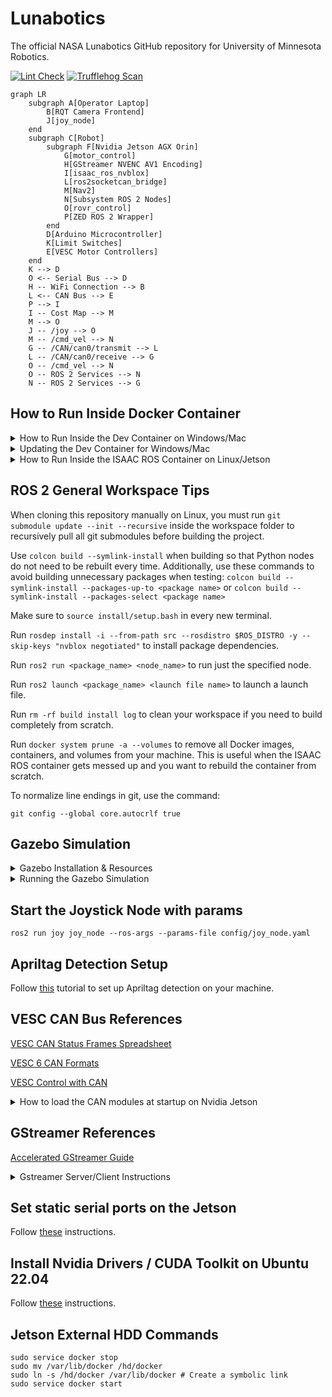 # Lunabotics

The official NASA Lunabotics GitHub repository for University of Minnesota Robotics.

[![Lint Check](https://github.com/GOFIRST-Robotics/Lunabotics/actions/workflows/linter_check.yml/badge.svg)](https://github.com/GOFIRST-Robotics/Lunabotics/actions/workflows/linter_check.yml) [![Trufflehog Scan](https://github.com/GOFIRST-Robotics/Lunabotics/actions/workflows/trufflehog_scan.yml/badge.svg)](https://github.com/GOFIRST-Robotics/Lunabotics/actions/workflows/trufflehog_scan.yml)

```mermaid
graph LR
    subgraph A[Operator Laptop]
        B[RQT Camera Frontend]
        J[joy_node]
    end
    subgraph C[Robot]
        subgraph F[Nvidia Jetson AGX Orin]
            G[motor_control]
            H[GStreamer NVENC AV1 Encoding]
            I[isaac_ros_nvblox]
            L[ros2socketcan_bridge]
            M[Nav2]
            N[Subsystem ROS 2 Nodes]
            O[rovr_control]
            P[ZED ROS 2 Wrapper]
        end
        D[Arduino Microcontroller]
        K[Limit Switches]
        E[VESC Motor Controllers]
    end
    K --> D
    O <-- Serial Bus --> D
    H -- WiFi Connection --> B
    L <-- CAN Bus --> E
    P --> I
    I -- Cost Map --> M
    M --> O
    J -- /joy --> O
    M -- /cmd_vel --> N
    G -- /CAN/can0/transmit --> L
    L -- /CAN/can0/receive --> G
    O -- /cmd_vel --> N
    O -- ROS 2 Services --> N
    N -- ROS 2 Services --> G
```

## How to Run Inside Docker Container

<details>
<summary>How to Run Inside the Dev Container on Windows/Mac</summary>
<br>
Open vscode and install the "Dev Containers" extension. Then, with vscode open, press ctrl+shift+p to open the vscode command palette and type "Clone Repository in Container Volume". Select the "Dev Containers: Clone Repository in Container Volume" option, then select "Clone a repository from GitHub in a Container Volume". Search for and select our Lunabotics repository (the repository named "Lunabotics"). If you are cloning the repository directly into the container volume, you do NOT need to clone the repo locally, it will be automatically cloned into the repo.
<br><br>

After opening the container, you can run the following command in the Command Palette (Ctrl + Shift + P) to build the project:
```
Tasks: Run Build Task
```

Or, if your machine does not have an Nvidia GPU or you haven't set it up with [container-toolkit](https://docs.nvidia.com/datacenter/cloud-native/container-toolkit/latest/install-guide.html), run the following commands instead in the Command Palette (Ctrl + Shift + P):
```
Tasks: Configure Default Build Task
Build No GPU Tasks
```

Optionally, traditional "colcon build" commands can be run in the vscode terminal instead of using the Command Palette commands above.
</details>
<details>
<summary>Updating the Dev Container for Windows/Mac</summary>
<br>
If you ever need to rebuild the remote container image, first update the x86_64 and aarch64 images:

```
cd ~/Lunabotics/src/isaac_ros/isaac_ros_common/docker
docker build --build-arg="BASE_IMAGE=osrf/ros:humble-desktop" -f Dockerfile.user -t umnrobotics/devcontainer:x86_64.user .
cd ~/Lunabotics/docker
docker build --build-arg="BASE_IMAGE=umnrobotics/devcontainer:x86_64.user" -f Dockerfile.umn -t umnrobotics/devcontainer:x86_64.user.umn .
docker push umnrobotics/devcontainer:x86_64.user.umn

cd ~/Lunabotics/src/isaac_ros/isaac_ros_common/docker
docker build --build-arg="BASE_IMAGE=arm64v8/ros:humble" -f Dockerfile.user -t umnrobotics/devcontainer:arm64.user .
cd ~/Lunabotics/docker
docker build --build-arg="BASE_IMAGE=umnrobotics/devcontainer:arm64.user" -f Dockerfile.umn -t umnrobotics/devcontainer:arm64.user.umn .
docker push umnrobotics/devcontainer:arm64.user.umn
```

Then, run the following command with the devcontainer cli installed:
```
cd ~/Lunabotics
docker pull umnrobotics/devcontainer:x86_64.user.umn
docker pull umnrobotics/devcontainer:arm64.user.umn

docker manifest rm umnrobotics/devcontainer:latest
docker manifest create umnrobotics/devcontainer:latest --amend umnrobotics/devcontainer:arm64.user.umn --amend umnrobotics/devcontainer:x86_64.user.umn
docker manifest push umnrobotics/devcontainer:latest

docker buildx create --use
devcontainer build --push true --workspace-folder . --platform="linux/amd64,linux/arm64" --image-name "umnrobotics/ros:ros_devcontainer"
```
</details>

<details>
<summary>How to Run Inside the ISAAC ROS Container on Linux/Jetson</summary>
<br>
First, you will need to log in to Nvidia NGC and get an API Key here: https://org.ngc.nvidia.com/setup

Then install Nvidia ngc CLI and make sure it is present in path: https://org.ngc.nvidia.com/setup/installers/cli

Follow the instructions on the website to install and configure ngc.
    
Test the ngc installation by running `ngc` in a new terminal. If it doesn't work, try adding `chmod u+x ngc-cli/ngc` to your `~/.bashrc` file.

Then log in to nvcr with the following command:

```
docker login nvcr.io

Username: $oauthtoken
Password: <Your Key>
```

Run this command to build and enter the isaac ros container
```
./scripts/enter_isaac_ros_container.sh
```

</details>

## ROS 2 General Workspace Tips

When cloning this repository manually on Linux, you must run `git submodule update --init --recursive` inside the workspace folder to recursively pull all git submodules before building the project.

Use `colcon build --symlink-install` when building so that Python nodes do not need to be rebuilt every time.
Additionally, use these commands to avoid building unnecessary packages when testing:
`colcon build --symlink-install --packages-up-to <package name>`
or `colcon build --symlink-install --packages-select <package name>`

Make sure to `source install/setup.bash` in every new terminal.

Run `rosdep install -i --from-path src --rosdistro $ROS_DISTRO -y --skip-keys "nvblox negotiated"` to install package dependencies.

Run `ros2 run <package_name> <node_name>` to run just the specified node.

Run `ros2 launch <package_name> <launch file name>` to launch a launch file.

Run `rm -rf build install log` to clean your workspace if you need to build completely from scratch.

Run `docker system prune -a --volumes` to remove all Docker images, containers, and volumes from your machine. This is useful when the ISAAC ROS container gets messed up and you want to rebuild the container from scratch.

To normalize line endings in git, use the command:
```
git config --global core.autocrlf true
```

## Gazebo Simulation

<details>
<summary>Gazebo Installation & Resources</summary>
<br>
  
Install Gazebo Fortress by running: `sudo apt-get install ros-humble-ros-gz`

More info [here](https://gazebosim.org/docs/garden/ros_installation). Remember that we are using ROS 2 Humble.

Instructions for building the ROS bridge (ros_gz) can be found [here](https://github.com/gazebosim/ros_gz/tree/humble#from-source).

Information about ROS types -> gazebo types can be found [here](https://github.com/gazebosim/ros_gz/blob/ros2/ros_gz_bridge/README.md)
</details>

<details>
<summary>Running the Gazebo Simulation</summary>
<br>
  
To run the Gazebo simulation:
```
colcon build --symlink-install --packages-up-to ros_gz_launch
source install/setup.bash
ros2 launch ros_gz_launch UCF_field.launch.py
```

Then to control the robot, you will need to run:
```
ros2 run teleop_twist_keyboard teleop_twist_keyboard
```
in another terminal to control the robot with your keyboard.

Alternatively, you can run these nodes:
```
ros2 run joy joy_node
ros2 run rovr_control main_control_node
```
to control the robot using a gamepad and our button bindings assigned in the main_control_node.
</details>

## Start the Joystick Node with params

```
ros2 run joy joy_node --ros-args --params-file config/joy_node.yaml
```

## Apriltag Detection Setup

Follow [this](https://github.com/NVIDIA-ISAAC-ROS/isaac_ros_apriltag/blob/main/docs/tutorial-usb-cam.md) tutorial to set up Apriltag detection on your machine.

## VESC CAN Bus References

[VESC CAN Status Frames Spreadsheet](https://github.com/codermonkey42/VESC_CAN)

[VESC 6 CAN Formats](https://vesc-project.com/sites/default/files/imce/u15301/VESC6_CAN_CommandsTelemetry.pdf)

[VESC Control with CAN](https://dongilc.gitbook.io/openrobot-inc/tutorials/control-with-can)

<details>
<summary>How to load the CAN modules at startup on Nvidia Jetson</summary>
<br>

Follow [these](https://docs.nvidia.com/jetson/archives/r36.4/DeveloperGuide/HR/ControllerAreaNetworkCan.html) instructions to enable CAN communication on Nvidia Jetson Orin.

1: Put the following in the `modules.conf` file in `/etc/modules-load.d/`

```
# Load the CAN bus kernel modules
can
can_raw
mttcan
#eof
```

2: Find the file `/etc/modprobe.d/denylist-mttcan.conf` and delete it if it exists (The filename might also be `/etc/modprobe.d/blacklist-mttcan.conf`)

3: Make a script called "can_startup.sh" in the `/root` directory of the system, with the following contents:
```
#! /usr/bin/sh

sudo ip link set can0 up type can bitrate 500000
sudo ip link set can1 up type can bitrate 500000
```

4: Run the command "sudo crontab -e" and add this line to the bottom of the file that appears:

```
@reboot sleep 5 && echo 'robot' | sudo -S sh can_startup.sh 2>&1 | logger -t mycmd
```

And that should work! If it doesn't and you need to read the log output of the crontab, use this command:

```
sudo grep -a 'mycmd' /var/log/syslog
```
</details>

## GStreamer References

[Accelerated GStreamer Guide](https://docs.nvidia.com/jetson/archives/r35.2.1/DeveloperGuide/text/SD/Multimedia/AcceleratedGstreamer.html)

<details>
<summary>Gstreamer Server/Client Instructions</summary>
<br>
To start gstreamer client make sure to add the deepstream layer to the docker layers 

To start the gstreamer client run the following commands:

```bash
colcon build --symlink-install --packages-up-to gstreamer
source install/setup.bash
rqt --force-discover
```

To start the gstreamer server run the following commands:

```bash
colcon build --symlink-install --packages-up-to gstreamer
source install/setup.bash
ros2 run gstreamer server_node
```
</details>

## Set static serial ports on the Jetson

Follow [these](https://msadowski.github.io/linux-static-port/) instructions.

## Install Nvidia Drivers / CUDA Toolkit on Ubuntu 22.04
Follow [these](https://developer.nvidia.com/cuda-12-6-0-download-archive?target_os=Linux&target_arch=x86_64&Distribution=Ubuntu&target_version=22.04&target_type=deb_local) instructions.

## Jetson External HDD Commands

```
sudo service docker stop
sudo mv /var/lib/docker /hd/docker
sudo ln -s /hd/docker /var/lib/docker # Create a symbolic link
sudo service docker start
```
